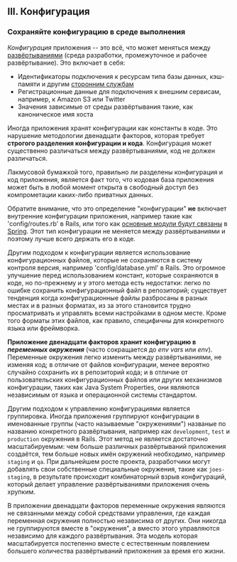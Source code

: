## III. Конфигурация

### Сохраняйте конфигурацию в среде выполнения

*Конфигурация* приложения -- это всё, что может меняться между [развёртываниями](./codebase) (среда разработки, промежуточное и рабочее развёртывание). Это включает в себя:

* Идентификаторы подключения к ресурсам типа базы данных, кэш-памяти и другим [сторонним службам](./backing-services)
* Регистрационные данные для подключения к внешним сервисам, например, к Amazon S3 или Twitter
* Значения зависимые от среды развёртывания такие, как каноническое имя хоста

Иногда приложения хранят конфигурации как константы в коде. Это нарушение методологии двенадцати факторов, которая требует **строгого разделения конфигурации и кода**. Конфигурация может существенно различаться между развёртываниями, код не должен различаться.

Лакмусовой бумажкой того, правильно ли разделены конфигурация и код приложения, является факт того, что кодовая база приложения может быть в любой момент открыта в свободный доступ без компрометации каких-либо приватных данных.

Обратите внимание, что это определение "конфигурации" **не** включает внутренние конфигурации приложения, например такие как 'config/routes.rb' в Rails, или того как [основные модули будут связаны](http://docs.spring.io/spring/docs/current/spring-framework-reference/html/beans.html) в [Spring](http://spring.io/). Этот тип конфигурации не меняется между развёртываниями и поэтому лучше всего держать его в коде.

Другим подходом к конфигурации является использование конфигурационных файлов, которые не сохраняются в систему контроля версия, например 'config/database.yml' в Rails. Это огромное улучшение перед использованием констант, которые сохраняются в коде, но по-прежнему и у этого метода есть недостатки: легко по ошибке сохранить конфигурационный файл в репозиторий; существует тенденция когда конфигурационные файлы разбросаны в разных местах и в разных форматах, из за этого становится трудно просматривать и управлять всеми настройками в одном месте. Кроме того форматы этих файлов, как правило, специфичны для конкретного языка или фреймворка.

**Приложение двенадцати факторов хранит конфигурацию в *переменных окружения*** (часто сокращается до *env vars* или *env*). Переменные окружения легко изменить между развёртываниями, не изменяя код; в отличие от файлов конфигурации, менее вероятно случайно сохранить их в репозиторий кода; и в отличие от пользовательских конфигурационных файлов или других механизмов конфигурации, таких как Java System Properties, они являются независимым от языка и операционной системы стандартом.

Другим подходом к управлению конфигурациями является группировка. Иногда приложения группируют конфигурации в именованные группы (часто называемые "окружениями") названые по названию конкретного развёртывания, например как `development`, `test` и `production` окружения в Rails. Этот метод не является достаточно масштабируемым: чем больше различных развёртываний приложения создаётся, тем больше новых имён окружений необходимо, например `staging` и `qa`. При дальнейшем росте проекта, разработчики могут добавлять свои собственные специальные окружения, такие как `joes-staging`, в результате происходит комбинаторный взрыв конфигураций, который делает управление развёртываниями приложения очень хрупким.

В приложении двенадцати факторов переменные окружения являются не связанными между собой средствами управления, где каждая переменная окружения полностью независима от других. Они никогда не группируются вместе в "окружения", а вместо этого управляются независимо для каждого развёртывания. Эта модель которая масштабируется постепенно вместе с естественным появлением большего количества развёртываний приложения за время его жизни.
